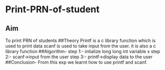 # Print-PRN-of-student
## Aim
To print PRN of students
##Theory
Printf is a c library function which is used to print data
scanf is used to take input from the user. it is also a c library function
##Algorithm-
step 1:- intialize long long int variable x
step 2:- scanf->input from the user 
step 3:- printf->display data to the user 
##Conclusion- 
From this exp we learnt how to use printf and scanf. 
